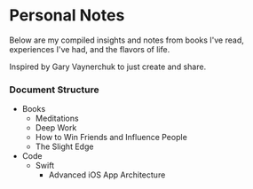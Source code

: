 # Personal Notes

Below are my compiled insights and notes from books I've read, experiences I've had, and the flavors of life.



Inspired by Gary Vaynerchuk to just create and share.



### Document Structure

- Books
  - Meditations
  - Deep Work
  - How to Win Friends and Influence People
  - The Slight Edge
- Code
  - Swift
    - Advanced iOS App Architecture
